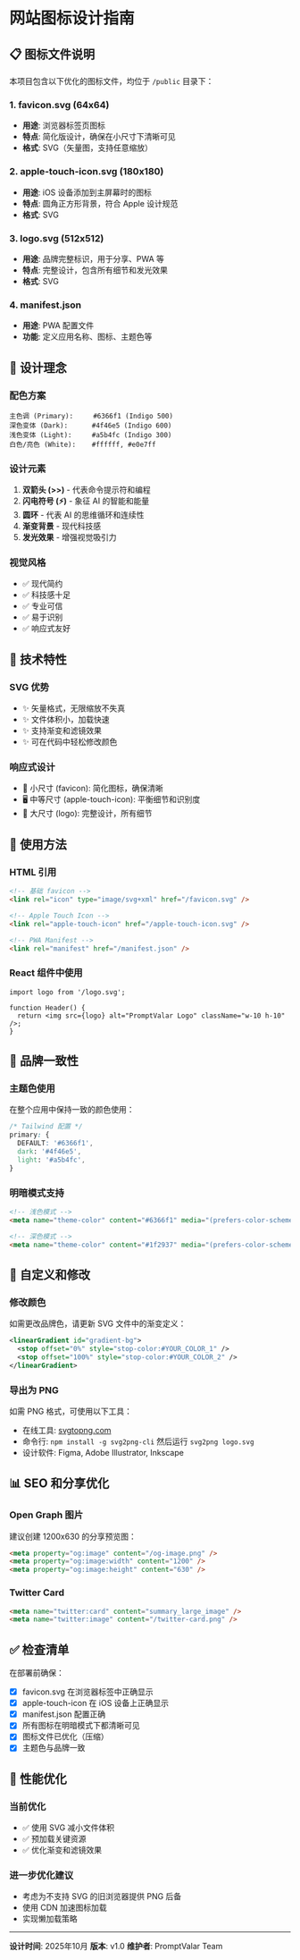 # 网站图标设计指南

## 📋 图标文件说明

本项目包含以下优化的图标文件，均位于 `/public` 目录下：

### 1. **favicon.svg** (64x64)
- **用途**: 浏览器标签页图标
- **特点**: 简化版设计，确保在小尺寸下清晰可见
- **格式**: SVG（矢量图，支持任意缩放）

### 2. **apple-touch-icon.svg** (180x180)
- **用途**: iOS 设备添加到主屏幕时的图标
- **特点**: 圆角正方形背景，符合 Apple 设计规范
- **格式**: SVG

### 3. **logo.svg** (512x512)
- **用途**: 品牌完整标识，用于分享、PWA 等
- **特点**: 完整设计，包含所有细节和发光效果
- **格式**: SVG

### 4. **manifest.json**
- **用途**: PWA 配置文件
- **功能**: 定义应用名称、图标、主题色等

## 🎨 设计理念

### 配色方案
```
主色调 (Primary):     #6366f1 (Indigo 500)
深色变体 (Dark):      #4f46e5 (Indigo 600)
浅色变体 (Light):     #a5b4fc (Indigo 300)
白色/亮色 (White):    #ffffff, #e0e7ff
```

### 设计元素
1. **双箭头 (>>)** - 代表命令提示符和编程
2. **闪电符号 (⚡)** - 象征 AI 的智能和能量
3. **圆环** - 代表 AI 的思维循环和连续性
4. **渐变背景** - 现代科技感
5. **发光效果** - 增强视觉吸引力

### 视觉风格
- ✅ 现代简约
- ✅ 科技感十足
- ✅ 专业可信
- ✅ 易于识别
- ✅ 响应式友好

## 🔧 技术特性

### SVG 优势
- ✨ 矢量格式，无限缩放不失真
- ✨ 文件体积小，加载快速
- ✨ 支持渐变和滤镜效果
- ✨ 可在代码中轻松修改颜色

### 响应式设计
- 📱 小尺寸 (favicon): 简化图标，确保清晰
- 🖥️ 中等尺寸 (apple-touch-icon): 平衡细节和识别度
- 🎯 大尺寸 (logo): 完整设计，所有细节

## 📖 使用方法

### HTML 引用
```html
<!-- 基础 favicon -->
<link rel="icon" type="image/svg+xml" href="/favicon.svg" />

<!-- Apple Touch Icon -->
<link rel="apple-touch-icon" href="/apple-touch-icon.svg" />

<!-- PWA Manifest -->
<link rel="manifest" href="/manifest.json" />
```

### React 组件中使用
```tsx
import logo from '/logo.svg';

function Header() {
  return <img src={logo} alt="PromptValar Logo" className="w-10 h-10" />;
}
```

## 🎯 品牌一致性

### 主题色使用
在整个应用中保持一致的颜色使用：

```css
/* Tailwind 配置 */
primary: {
  DEFAULT: '#6366f1',
  dark: '#4f46e5',
  light: '#a5b4fc',
}
```

### 明暗模式支持
```html
<!-- 浅色模式 -->
<meta name="theme-color" content="#6366f1" media="(prefers-color-scheme: light)" />

<!-- 深色模式 -->
<meta name="theme-color" content="#1f2937" media="(prefers-color-scheme: dark)" />
```

## 🔄 自定义和修改

### 修改颜色
如需更改品牌色，请更新 SVG 文件中的渐变定义：

```svg
<linearGradient id="gradient-bg">
  <stop offset="0%" style="stop-color:#YOUR_COLOR_1" />
  <stop offset="100%" style="stop-color:#YOUR_COLOR_2" />
</linearGradient>
```

### 导出为 PNG
如需 PNG 格式，可使用以下工具：
- 在线工具: [svgtopng.com](https://svgtopng.com)
- 命令行: `npm install -g svg2png-cli` 然后运行 `svg2png logo.svg`
- 设计软件: Figma, Adobe Illustrator, Inkscape

## 📊 SEO 和分享优化

### Open Graph 图片
建议创建 1200x630 的分享预览图：

```html
<meta property="og:image" content="/og-image.png" />
<meta property="og:image:width" content="1200" />
<meta property="og:image:height" content="630" />
```

### Twitter Card
```html
<meta name="twitter:card" content="summary_large_image" />
<meta name="twitter:image" content="/twitter-card.png" />
```

## ✅ 检查清单

在部署前确保：
- [x] favicon.svg 在浏览器标签中正确显示
- [x] apple-touch-icon 在 iOS 设备上正确显示
- [x] manifest.json 配置正确
- [x] 所有图标在明暗模式下都清晰可见
- [x] 图标文件已优化（压缩）
- [x] 主题色与品牌一致

## 🚀 性能优化

### 当前优化
- ✅ 使用 SVG 减小文件体积
- ✅ 预加载关键资源
- ✅ 优化渐变和滤镜效果

### 进一步优化建议
- 考虑为不支持 SVG 的旧浏览器提供 PNG 后备
- 使用 CDN 加速图标加载
- 实现懒加载策略

---

**设计时间**: 2025年10月
**版本**: v1.0
**维护者**: PromptValar Team

